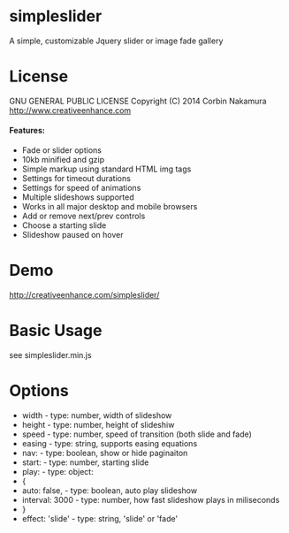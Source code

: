simpleslider
============

A simple, customizable Jquery slider or image fade gallery


License
============

GNU GENERAL PUBLIC LICENSE
Copyright (C) 2014 Corbin Nakamura http://www.creativeenhance.com

#### Features:
 * Fade or slider options
 * 10kb minified and gzip
 * Simple markup using standard HTML img tags
 * Settings for timeout durations
 * Settings for speed of animations
 * Multiple slideshows supported
 * Works in all major desktop and mobile browsers
 * Add or remove next/prev controls
 * Choose a starting slide
 * Slideshow paused on hover

Demo
============
http://creativeenhance.com/simpleslider/


Basic Usage
============

see simpleslider.min.js

Options
============


* width - type: number, width of slideshow
* height - type: number, height of slideshiw
* speed - type: number, speed of transition (both slide and fade)
* easing - type: string, supports easing equations
* nav: - type: boolean, show or hide paginaiton 
* start: - type: number, starting slide
* play: - type: object:
* {
*    auto: false, - type: boolean, auto play slideshow
*    interval: 3000 - type: number, how fast slideshow plays in miliseconds
* }
* effect: 'slide' - type: string, 'slide' or 'fade'



